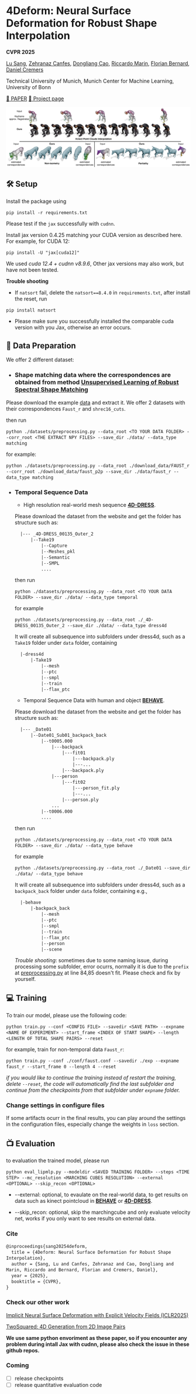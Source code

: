 
# 4Deform: Neural Surface Deformation for Robust Shape Interpolation

**CVPR 2025**

[Lu Sang](https://sangluisme.github.io/), [Zehranaz Canfes](), [Dongliang Cao](https://dongliangcao.github.io/), [Riccardo Marin](https://ricma.netlify.app/), [Florian Bernard](https://scholar.google.com/citations?user=9GrQ2KYAAAAJ&hl=en), [Daniel Cremers](https://scholar.google.com/citations?user=cXQciMEAAAAJ&hl=en)

Technical University of Munich, Munich Center for Machine Learning, 
University of Bonn

[📄 PAPER](https://arxiv.org/pdf/2502.20208) [📰 Project page](https://4deform.github.io/)


![teaser](assets/teaser.png)

## 🛠️ Setup

Install the package using
```
pip install -r requirements.txt
```
Please test if the `jax` successfully with `cudnn`. 

Install jax version 0.4.25 matching your CUDA version as described here. For example, for CUDA 12:
```
pip install -U "jax[cuda12]"
```
We used *cuda 12.4 + cudnn v8.9.6*, Other jax versions may also work, but have not been tested.

**Trouble shooting**

- If `natsort` fail, delete the `natsort==8.4.0` in `requirements.txt`, after install the reset, run
```
pip install natsort
```
- Please make sure you successfully installed the comparable cuda version with you Jax, otherwise an error occurs. 

## 📏 Data Preparation

We offer 2 different dataset:

- ### Shape matching data where the correspondences are obtained from method [**Unsupervised Learning of Robust Spectral Shape Matching**](https://github.com/dongliangcao/unsupervised-learning-of-robust-spectral-shape-matching)

Please download the example [data](https://drive.google.com/file/d/1BCv3Jr1DIDxg6qiiaF4kZSj_wioEjd-e/view?usp=sharing) and extract it. We offer 2 datasets with their correspondences `Faust_r` and `shrec16_cuts`.

then run 
```
python ./datasets/preprocessing.py --data_root <TO YOUR DATA FOLDER> --corr_root <THE EXTRACT NPY FILES> --save_dir ./data/ --data_type matching
```

for example:

```
python ./datasets/preprocessing.py --data_root ./download_data/FAUST_r --corr_root ./download_data/faust_p2p --save_dir ./data/faust_r --data_type matching
```


- ### Temporal Sequence Data

    - High resolution real-world mesh sequence [**4D-DRESS**](https://eth-ait.github.io/4d-dress/).

    Please download the dataset from the website and get the folder has structure such as:

        |--- _4D-DRESS_00135_Outer_2
            |--Take19
                |--Capture
                |--Meshes_pkl
                |--Semantic
                |--SMPL
                ....

    then run 
    ```
    python ./datasets/preprocessing.py --data_root <TO YOUR DATA FOLDER> --save_dir ./data/ --data_type temporal
    ```
    for example
    ```
    python ./datasets/preprocessing.py --data_root ./_4D-DRESS_00135_Outer_2 --save_dir ./data/ --data_type dress4d
    ```

    It will create all subsequence into subfolders under dress4d, such as a `Take19` folder under `data` folder, containing
        
        |-dress4d
            |-Take19
                |--mesh
                |--ptc
                |--smpl
                |--train
                |--flax_ptc


    - Temporal Sequence Data with human and object [**BEHAVE**](https://virtualhumans.mpi-inf.mpg.de/behave/).

    Please download the dataset from the website and get the folder has structure such as:

        |--- _Date01
            |--Date01_Sub01_backpack_back
                |--t0005.000
                    |---backpack
                        |---fit01
                            |---backpack.ply
                            |---...
                        |---backpack.ply
                    |---person
                        |---fit02
                            |---person_fit.ply
                            |---...
                        |---person.ply
                    ...
                |--t0006.000
                ....

    then run 
    ```
    python ./datasets/preprocessing.py --data_root <TO YOUR DATA FOLDER> --save_dir ./data/ --data_type behave
    ```
    for example
    ```
    python ./datasets/preprocessing.py --data_root ./_Date01 --save_dir ./data/ --data_type behave
    ```

    It will create all subsequence into subfolders under dress4d, such as a `backpack_back` folder under `data` folder, containing e.g.,

        |-behave
            |-backpack_back
                |--mesh
                |--ptc
                |--smpl
                |--train
                |--flax_ptc
                |--person
                |--scene
    
    *Trouble shooting*: sometimes due to some naming issue, during processing some subfolder, error ocurrs, normally it is due to the `prefix` at [preprocessing.py](datasets/preprocessing.py) at line 84,85 doesn't fit. Please check and fix by yourself.   

## 💻 Training
To train our model, please use the following code:

```
python train.py --conf <CONFIG FILE> --savedir <SAVE PATH> --expname <NAME OF EXPERIMENT> --start_frame <INDEX OF START SHAPE> --length <LENGTH OF TOTAL SHAPE PAIRS> --reset
```

for example, train for non-temporal data `Faust_r`:

```
python train.py --conf ./conf/faust.conf --savedir ./exp --expname faust_r --start_frame 0 --length 4 --reset
```

*if you would like to continue the training instead of restart the training, delete `--reset`, the code will automatically find the last subfolder and continue from the checkpoints from that subfolder under `expname` folder.*

### Change settings in configure files

If some artifacts ocurr in the final results, you can play around the settings in the configuration files, especially change the weights in `loss` section. 


## 📺 Evaluation
to evaluation the trained model, please run

```
python eval_lipmlp.py --modeldir <SAVED TRAINING FOLDER> --steps <TIME STEP> --mc_resolution <MARCHING CUBES RESOLUTION> --external <OPTIONAL> --skip_recon <OPTIONAL>
```

- --external: optional, to evaulate on the real-world data, to get results on data such as kinect pointcloud in [**BEHAVE**](https://virtualhumans.mpi-inf.mpg.de/behave/) or [**4D-DRESS**](https://eth-ait.github.io/4d-dress/).

- --skip_recon: optional, skip the marchingcube and only evaluate velocity net, works if you only want to see results on external data. 

### Cite
```
@inproceedings{sang20254deform,
  title = {4Deform: Neural Surface Deformation for Robust Shape Interpolation},
  author = {Sang, Lu and Canfes, Zehranaz and Cao, Dongliang and Marin, Riccardo and Bernard, Florian and Cremers, Daniel},
  year = {2025},
  booktitle = {CVPR},
}

```


### Check our other work

[Implicit Neural Surface Deformation with Explicit Velocity Fields (ICLR2025)](https://github.com/Sangluisme/Implicit-surf-Deformation)

[TwoSquared: 4D Generation from 2D Image Pairs](https://sangluisme.github.io/TwoSquared/)

**We use same python envoriment as these paper, so if you encounter any problem during intall Jax with cudnn, please also check the issue in these github repos.**


### Coming

- [ ] release checkpoints
- [ ] release quantitative evaluation code

